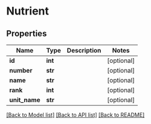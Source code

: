 # Nutrient

## Properties
Name | Type | Description | Notes
------------ | ------------- | ------------- | -------------
**id** | **int** |  | [optional] 
**number** | **str** |  | [optional] 
**name** | **str** |  | [optional] 
**rank** | **int** |  | [optional] 
**unit_name** | **str** |  | [optional] 

[[Back to Model list]](../README.md#documentation-for-models) [[Back to API list]](../README.md#documentation-for-api-endpoints) [[Back to README]](../README.md)

